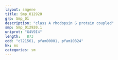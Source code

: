 ```yaml
---
layout: smgene
title: Smp_012920
grp: Smp_01
description: "class A rhodopsin G protein coupled"
smp: Smp_012920.1
uniprot: "G4V9I4"
length:   873
cdd: "cl21561, pfam00001, pfam10324"
kk: ns
categories: sm
---
```


